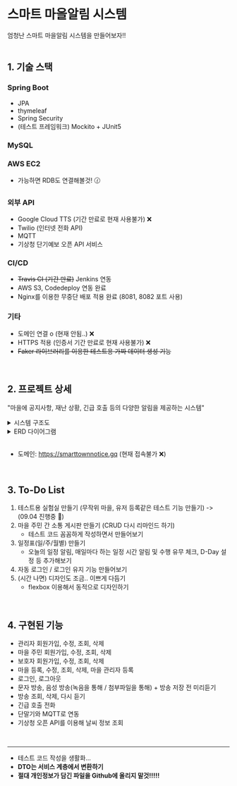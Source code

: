 # 스마트 마을알림 시스템
엄청난 스마트 마을알림 시스템을 만들어보자!!
<br><br>

## 1. 기술 스택
### Spring Boot
- JPA
- thymeleaf
- Spring Security
- (테스트 프레임워크) Mockito + JUnit5
### MySQL
### AWS EC2 
- 가능하면 RDB도 연결해볼것! :clock130:
### 외부 API
- Google Cloud TTS (기간 만료로 현재 사용불가) :x:
- Twilio (인터넷 전화 API)
- MQTT
- 기상청 단기예보 오픈 API 서비스 
### CI/CD 
- ~~Travis CI (기간 만료)~~ Jenkins 연동
- AWS S3, Codedeploy 연동 완료
- Nginx를 이용한 무중단 배포 적용 완료 (8081, 8082 포트 사용)


### 기타
- 도메인 연결 o (현재 안됨..) :x:
- HTTPS 적용 (인증서 기간 만료로 현재 사용불가) :x:
- ~~Faker 라이브러리를 이용한 테스트용 가짜 데이터 생성 기능~~
<br>

## 2. 프로젝트 상세
"마을에 공지사항, 재난 상황, 긴급 호출 등의 다양한 알림을 제공하는 시스템"
<details>
   <summary> 시스템 구조도 </summary>
   
![system](https://user-images.githubusercontent.com/74748851/187402314-266fbd26-d64b-4eb0-8af4-85c634a81212.PNG)
</details>

<details>
   <summary> ERD 다이어그램 </summary>
   
![erd](https://user-images.githubusercontent.com/74748851/187402401-a7ead2b8-aab6-4492-9b05-9887e700e742.PNG)
</details>
<br>

- 도메인: <https://smarttownnotice.gq> (현재 접속불가 :x:)
<br>

## 3. To-Do List
1. 테스트용 실험실 만들기 (무작위 마을, 유저 등록같은 테스트 기능 만들기) -> (09.04 진행중 :dart:)
2. 마을 주민 간 소통 게시판 만들기 (CRUD 다시 리마인드 하기)
    - 테스트 코드 꼼꼼하게 작성하면서 만들어보기
3. 일정표(일/주/월별) 만들기
    - 오늘의 일정 알림, 매일마다 하는 일정 시간 알림 및 수행 유무 체크, D-Day 설정 등 추가해보기
4. 자동 로그인 / 로그인 유지 기능 만들어보기
5. (시간 나면) 디자인도 조금.. 이쁘게 다듬기
    - flexbox 이용해서 동적으로 디자인하기
<br>
   
## 4. 구현된 기능
- 관리자 회원가입, 수정, 조회, 삭제 <br>
- 마을 주민 회원가입, 수정, 조회, 삭제 <br>
- 보호자 회원가입, 수정, 조회, 삭제 <br>
- 마을 등록, 수정, 조회, 삭제, 마을 관리자 등록 <br>
- 로그인, 로그아웃 <br>
- 문자 방송, 음성 방송(녹음을 통해 / 첨부파일을 통해) + 방송 저장 전 미리듣기 <br>
- 방송 조회, 삭제, 다시 듣기 <br>
- 긴급 호출 전화 <br>
- 단말기와 MQTT로 연동 <br>
- 기상청 오픈 API를 이용해 날씨 정보 조회 

<br>
<hr/>

+ 테스트 코드 작성을 생활화...
+ **DTO는 서비스 계층에서 변환하기**
+ **절대 개인정보가 담긴 파일을 Github에 올리지 말것!!!!!**
